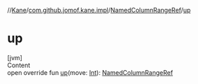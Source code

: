 //[Kane](../../index.md)/[com.github.jomof.kane.impl](../index.md)/[NamedColumnRangeRef](index.md)/[up](up.md)



# up  
[jvm]  
Content  
open override fun [up](up.md)(move: [Int](https://kotlinlang.org/api/latest/jvm/stdlib/kotlin/-int/index.html)): [NamedColumnRangeRef](index.md)  



